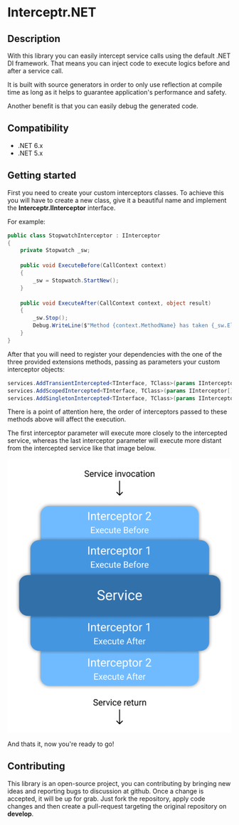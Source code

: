 # Interceptr.NET
## Description

With this library you can easily intercept service calls using the default .NET DI framework. That means you can inject code to execute logics before and after a service call.

It is built with source generators in order to only use reflection at compile time as long as it helps to guarantee application's performance and safety.

Another benefit is that you can easily debug the generated code.

## Compatibility
* .NET 6.x
* .NET 5.x

## Getting started

First you need to create your custom interceptors classes. To achieve this you will have to create a new class, give it a beautiful name and implement the **Interceptr.IInterceptor** interface.

For example:

```cs
public class StopwatchInterceptor : IInterceptor
{
    private Stopwatch _sw;

    public void ExecuteBefore(CallContext context)
    {
        _sw = Stopwatch.StartNew();
    }

    public void ExecuteAfter(CallContext context, object result)
    {
        _sw.Stop();
        Debug.WriteLine($"Method {context.MethodName} has taken {_sw.Elapsed.TotalMilliseconds} milliseconds to execute");
    }
}
```

After that you will need to register your dependencies with the one of the three provided extensions methods, passing as parameters your custom interceptor objects:

```cs
services.AddTransientIntercepted<TInterface, TClass>(params IInterceptor[] interceptors);
services.AddScopedIntercepted<TInterface, TClass>(params IInterceptor[] interceptors);
services.AddSingletonIntercepted<TInterface, TClass>(params IInterceptor[] interceptors);
```

There is a point of attention here, the order of interceptors passed to these methods above will affect the execution. 

The first interceptor parameter will execute more closely to the intercepted service, whereas the last interceptor parameter will execute more distant from the intercepted service like that image below.

![image info](./assets/interceptors-pipeline.png)

And thats it, now you're ready to go!

## Contributing
This library is an open-source project, you can contributing by bringing new ideas and reporting bugs to discussion at github. Once a change is accepted, it will be up for grab. Just fork the repository, apply code changes and then create a pull-request targeting the original repository on **develop**.